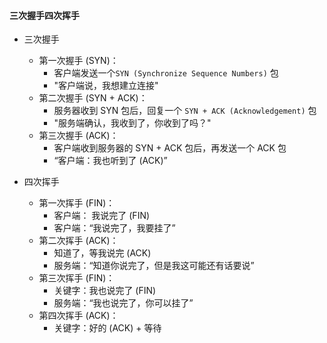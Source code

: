 
#### 三次握手四次挥手

- 三次握手
    - 第一次握手 (SYN)：
        - 客户端发送一个`SYN (Synchronize Sequence Numbers)` 包
        - "客户端说，我想建立连接"
    - 第二次握手 (SYN + ACK)：
        - 服务器收到 SYN 包后，回复一个 `SYN + ACK (Acknowledgement)` 包
        - "服务端确认，我收到了，你收到了吗？"
    - 第三次握手 (ACK)：
        - 客户端收到服务器的 SYN + ACK 包后，再发送一个 ACK 包
        - “客户端：我也听到了 (ACK)”


- 四次挥手
    - 第一次挥手 (FIN)：
        - 客户端： 我说完了 (FIN)
        - 客户端：“我说完了，我要挂了”
    - 第二次挥手 (ACK)：
        - 知道了，等我说完 (ACK)
        - 服务端：“知道你说完了，但是我这可能还有话要说”
    - 第三次挥手 (FIN)：
        - 关键字：我也说完了 (FIN)
        - 服务端：“我也说完了，你可以挂了”
    - 第四次挥手 (ACK)：
        - 关键字：好的 (ACK) + 等待